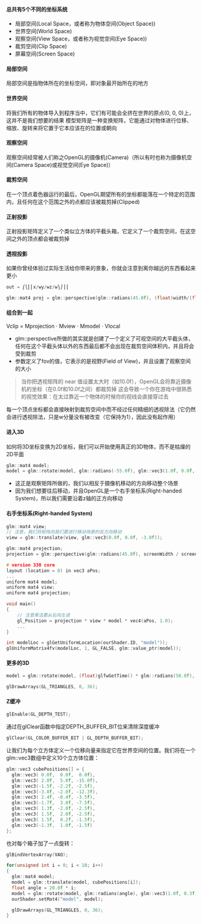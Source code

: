 #### 总共有5个不同的坐标系统
- 局部空间(Local Space，或者称为物体空间(Object Space))
- 世界空间(World Space)
- 观察空间(View Space，或者称为视觉空间(Eye Space))
- 裁剪空间(Clip Space)
- 屏幕空间(Screen Space)

#### 局部空间
局部空间是指物体所在的坐标空间，即对象最开始所在的地方

#### 世界空间
将我们所有的物体导入到程序当中，它们有可能会全挤在世界的原点(0, 0, 0)上，这并不是我们想要的结果
模型矩阵是一种变换矩阵，它能通过对物体进行位移、缩放、旋转来将它置于它本应该在的位置或朝向

#### 观察空间
观察空间经常被人们称之OpenGL的摄像机(Camera)（所以有时也称为摄像机空间(Camera Space)或视觉空间(Eye Space)）

#### 裁剪空间
在一个顶点着色器运行的最后，OpenGL期望所有的坐标都能落在一个特定的范围内，且任何在这个范围之外的点都应该被裁剪掉(Clipped)

#### 正射投影
正射投影矩阵定义了一个类似立方体的平截头箱，它定义了一个裁剪空间，在这空间之外的顶点都会被裁剪掉

#### 透视投影
如果你曾经体验过实际生活给你带来的景象，你就会注意到离你越远的东西看起来更小
```c
out = ⎛⎝⎜⎜x/wy/wz/w⎞⎠⎟⎟
```
```c
glm::mat4 proj = glm::perspective(glm::radians(45.0f), (float)width/(float)height, 0.1f, 100.0f);
```

#### 组合到一起
Vclip = Mprojection ⋅ Mview ⋅ Mmodel ⋅ Vlocal
- glm::perspective所做的其实就是创建了一个定义了可视空间的大平截头体，任何在这个平截头体以外的东西最后都不会出现在裁剪空间体积内，并且将会受到裁剪
- 参数定义了fov的值，它表示的是视野(Field of View)，并且设置了观察空间的大小

> 当你把透视矩阵的 near 值设置太大时（如10.0f），OpenGL会将靠近摄像机的坐标（在0.0f和10.0f之间）都裁剪掉
> 这会导致一个你在游戏中很熟悉的视觉效果：在太过靠近一个物体的时候你的视线会直接穿过去

每一个顶点坐标都会直接映射到裁剪空间中而不经过任何精细的透视除法（它仍然会进行透视除法，只是w分量没有被改变（它保持为1），因此没有起作用）

#### 进入3D
如何将3D坐标变换为2D坐标，我们可以开始使用真正的3D物体，而不是枯燥的2D平面
```c
glm::mat4 model;
model = glm::rotate(model, glm::radians(-55.0f), glm::vec3(1.0f, 0.0f, 0.0f));
```

- 这正是观察矩阵所做的，我们以相反于摄像机移动的方向移动整个场景
- 因为我们想要往后移动，并且OpenGL是一个右手坐标系(Right-handed System)，所以我们需要沿着z轴的正方向移动

#### 右手坐标系(Right-handed System)
```c
glm::mat4 view;
// 注意，我们将矩阵向我们要进行移动场景的反方向移动
view = glm::translate(view, glm::vec3(0.0f, 0.0f, -3.0f));
```
```c
glm::mat4 projection;
projection = glm::perspective(glm::radians(45.0f), screenWidth / screenHeight, 0.1f, 100.0f);
```
```c
# version 330 core
layout (location = 0) in vec3 aPos;
...
uniform mat4 model;
uniform mat4 view;
uniform mat4 projection;

void main()
{
    // 注意乘法要从右向左读
    gl_Position = projection * view * model * vec4(aPos, 1.0);
    ...
}
```
```c
int modelLoc = glGetUniformLocation(ourShader.ID, "model"));
glUniformMatrix4fv(modelLoc, 1, GL_FALSE, glm::value_ptr(model));
```
#### 更多的3D
```c
model = glm::rotate(model, (float)glfwGetTime() * glm::radians(50.0f), glm::vec3(0.5f, 1.0f, 0.0f));
```
```c
glDrawArrays(GL_TRIANGLES, 0, 36);
```
#### Z缓冲
```c
glEnable(GL_DEPTH_TEST);
```
通过在glClear函数中指定DEPTH_BUFFER_BIT位来清除深度缓冲
```c
glClear(GL_COLOR_BUFFER_BIT | GL_DEPTH_BUFFER_BIT);
```
让我们为每个立方体定义一个位移向量来指定它在世界空间的位置。我们将在一个glm::vec3数组中定义10个立方体位置：
```c
glm::vec3 cubePositions[] = {
  glm::vec3( 0.0f,  0.0f,  0.0f), 
  glm::vec3( 2.0f,  5.0f, -15.0f), 
  glm::vec3(-1.5f, -2.2f, -2.5f),  
  glm::vec3(-3.8f, -2.0f, -12.3f),  
  glm::vec3( 2.4f, -0.4f, -3.5f),  
  glm::vec3(-1.7f,  3.0f, -7.5f),  
  glm::vec3( 1.3f, -2.0f, -2.5f),  
  glm::vec3( 1.5f,  2.0f, -2.5f), 
  glm::vec3( 1.5f,  0.2f, -1.5f), 
  glm::vec3(-1.3f,  1.0f, -1.5f)  
};
```
也对每个箱子加了一点旋转：
```c
glBindVertexArray(VAO);

for(unsigned int i = 0; i < 10; i++)
{
  glm::mat4 model;
  model = glm::translate(model, cubePositions[i]);
  float angle = 20.0f * i; 
  model = glm::rotate(model, glm::radians(angle), glm::vec3(1.0f, 0.3f, 0.5f));
  ourShader.setMat4("model", model);

  glDrawArrays(GL_TRIANGLES, 0, 36);
}
```

